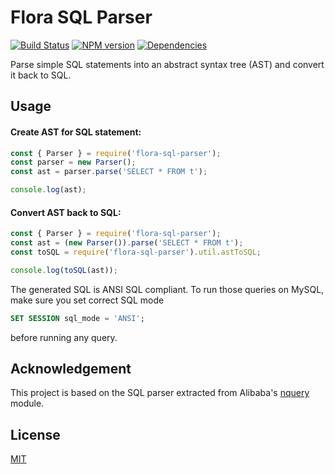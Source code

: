 Flora SQL Parser
================

[![Build Status](https://travis-ci.org/godmodelabs/flora-sql-parser.svg?branch=master)](https://travis-ci.org/godmodelabs/flora-sql-parser)
[![NPM version](https://badge.fury.io/js/flora-sql-parser.svg)](https://www.npmjs.com/package/flora-sql-parser)
[![Dependencies](https://img.shields.io/david/godmodelabs/flora-sql-parser.svg)](https://david-dm.org/godmodelabs/flora-sql-parser)

Parse simple SQL statements into an abstract syntax tree (AST) and convert it back to SQL.


Usage
-----

#### Create AST for SQL statement:

```javascript
const { Parser } = require('flora-sql-parser');
const parser = new Parser();
const ast = parser.parse('SELECT * FROM t');

console.log(ast);
```

#### Convert AST back to SQL:

```javascript
const { Parser } = require('flora-sql-parser');
const ast = (new Parser()).parse('SELECT * FROM t');
const toSQL = require('flora-sql-parser').util.astToSQL;

console.log(toSQL(ast));
```

The generated SQL is ANSI SQL compliant. To run those queries on MySQL, make sure you set correct SQL mode
```sql
SET SESSION sql_mode = 'ANSI';
```
before running any query.

Acknowledgement
--------------

This project is based on the SQL parser extracted from Alibaba's [nquery](https://github.com/alibaba/nquery) module.  

License
-------

[MIT](LICENSE)
